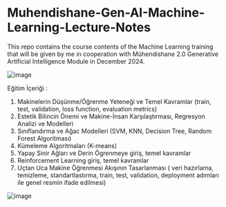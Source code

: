 # Muhendishane-Gen-AI-Machine-Learning-Lecture-Notes
This repo contains the course contents of the Machine Learning training that will be given by me in cooperation with Mühendishane 2.0 Generative Artificial Intelligence Module in December 2024.

![image](https://github.com/user-attachments/assets/cee9c906-a0d0-4929-8542-3d8545e4edb9)

Eğitim İçeriği :

1) Makinelerin Düşünme/Öğrenme Yeteneği ve Temel Kavramlar (train, test, validation, loss function, evaluation metrics)
2) Estetik Bilincin Önemi ve Makine-İnsan Karşılaştırması, Regresyon Analizi ve Modelleri
3) Sınıflandırma ve Ağac Modelleri (SVM, KNN, Decision Tree, Random Forest Algoritması)
4) Kümeleme Algoritmaları (K-means)
5) Yapay Sinir Ağları ve Derin Ögrenmeye giriş, temel kavramlar
6) Reinforcement Learning giriş, temel kavramlar
7) Uçtan Uca Makine Öğrenmesi Akışının Tasarlanması ( veri hazırlama, temizleme, standartlastırma, train, test, validation, deployment adımları ile genel resmin ifade edilmesi)

![image](https://github.com/user-attachments/assets/dd12eed5-07b2-4c53-9261-011d66fae38b)
